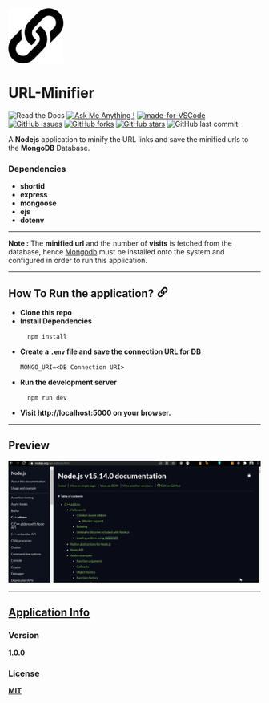 <img src="./assets/url (2).svg" width="110px">

# URL-Minifier

![Read the Docs](https://img.shields.io/readthedocs/node.svg) [![Ask Me Anything !](https://img.shields.io/badge/Ask%20me-anything-1abc9c.svg)](https://GitHub.com/Naereen/ama) [![made-for-VSCode](https://img.shields.io/badge/Made%20for-VSCode-1f425f.svg)](https://code.visualstudio.com/) [![GitHub issues](https://img.shields.io/github/issues/akashchouhan16/URL-Minifier.svg)](https://github.com/akashchouhan16/URL-Minifier/issues)
[![GitHub forks](https://img.shields.io/github/forks/akashchouhan16/URL-Minifier.svg?style=social)](https://github.com/akashchouhan16/URL-Minifier/network) [![GitHub stars](https://img.shields.io/github/stars/akashchouhan16/URL-Minifier.svg?style=social)](https://github.com/akashchouhan16/URL-Minifier/stargazers) ![GitHub last commit](https://img.shields.io/github/last-commit/akashchouhan16/URL-Minifier.svg)

A **Nodejs** application to minify the URL links and save the minified urls to the **MongoDB** Database.

### **Dependencies**

- **shortid**
- **express**
- **mongoose**
- **ejs**
- **dotenv**

---

**Note :**
The **minified url** and the number of **visits** is fetched from the database, hence [Mongodb](https://www.mongodb.com/ "Visit MongoDB") must be installed onto the system and configured in order to run this application.

---

## How To Run the application? <code><img src="./assets/url (2).svg" width="20px" style="margin-left : 3px"></code>

- **Clone this repo**
- **Install Dependencies**
  ```Node
    npm install
  ```
- **Create a `.env` file and save the connection URL for DB**
  ```
  MONGO_URI=<DB Connection URI>
  ```
- **Run the development server**
  ```Node
    npm run dev
  ```
- **Visit **http://localhost:5000** on your browser.**

---

## Preview

![application preview](./assets/applicationPreview.gif)

---

## [Application Info](https://github.com/akashchouhan16/Url-Shortener#readme "URL-Minifier")

### Version

**[1.0.0](https://github.com/akashchouhan16/Url-Shortener#readme "Application version")**

### License

**[MIT](./LICENSE "View License")**
